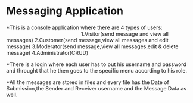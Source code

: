 # Messaging Application


*This is a console application where there are 4 types of users: <br/>&nbsp;&nbsp;&nbsp;&nbsp;&nbsp;&nbsp;&nbsp;&nbsp;&nbsp;&nbsp;&nbsp;&nbsp;&nbsp;&nbsp;&nbsp;&nbsp;&nbsp;&nbsp;&nbsp;&nbsp;&nbsp;&nbsp;&nbsp;&nbsp;&nbsp;&nbsp;&nbsp;&nbsp;&nbsp;&nbsp;&nbsp;&nbsp;&nbsp;&nbsp;&nbsp;&nbsp;&nbsp;&nbsp;&nbsp;&nbsp;&nbsp;&nbsp;&nbsp;&nbsp;&nbsp;&nbsp;&nbsp;&nbsp;&nbsp;&nbsp;
                                                                1.Visitor(send message and view all messages)
                                                                2.Customer(send message,view all messages and edit message)
                                                                3.Moderator(send message,view all messages,edit & delete        
                                                                                                                 message)
                                                                4.Administrator(CRUD)
                                                                
                                           
                                           
       
       
*There is a login where each user has to put his username and password and throught that he then goes to the specific menu according to his role.
       
       
*All the messages are stored in files and every file has the Date of Submission,the Sender and Receiver username and the Message Data as well.
